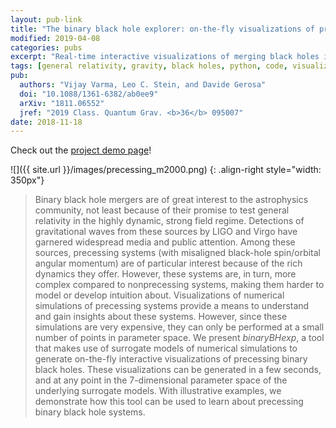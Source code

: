 ```yaml
---
layout: pub-link
title: "The binary black hole explorer: on-the-fly visualizations of precessing binary black holes"
modified: 2019-04-08
categories: pubs
excerpt: "Real-time interactive visualizations of merging black holes in seconds!"
tags: [general relativity, gravity, black holes, python, code, visualization, interactive]
pub:
  authors: "Vijay Varma, Leo C. Stein, and Davide Gerosa"
  doi: "10.1088/1361-6382/ab0ee9"
  arXiv: "1811.06552"
  jref: "2019 Class. Quantum Grav. <b>36</b> 095007"
date: 2018-11-18
---
```


Check out the [project demo page](https://vijayvarma392.github.io/binaryBHexp/)!

![]({{ site.url }}/images/precessing_m2000.png)
{: .align-right style="width: 350px"}
> Binary black hole mergers are of great interest to the astrophysics
> community, not least because of their promise to test general
> relativity in the highly dynamic, strong field regime.  Detections
> of gravitational waves from these sources by LIGO and Virgo have
> garnered widespread media and public attention. Among these sources,
> precessing systems (with misaligned black-hole spin/orbital angular
> momentum) are of particular interest because of the rich dynamics
> they offer.  However, these systems are, in turn, more complex
> compared to nonprecessing systems, making them harder to model or
> develop intuition about. Visualizations of numerical simulations of
> precessing systems provide a means to understand and gain insights
> about these systems. However, since these simulations are very
> expensive, they can only be performed at a small number of points in
> parameter space. We present <em>binaryBHexp</em>, a tool that makes use of
> surrogate models of numerical simulations to generate on-the-fly
> interactive visualizations of precessing binary black holes. These
> visualizations can be generated in a few seconds, and at any point
> in the 7-dimensional parameter space of the underlying surrogate
> models. With illustrative examples, we demonstrate how this tool can
> be used to learn about precessing binary black hole systems.
